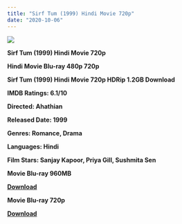 ```yaml
---
title: "Sirf Tum (1999) Hindi Movie 720p"
date: "2020-10-06"
---
```


[**![](https://1.bp.blogspot.com/-Ln_UUV8xyk4/XvCqt3SsOjI/AAAAAAAADnU/fStS2saryN4VYPBvKaDmAnUizAMovbfiQCLcBGAsYHQ/s1600/0p9oghbvdsghjjbg.jpg)**](https://1.bp.blogspot.com/-Ln_UUV8xyk4/XvCqt3SsOjI/AAAAAAAADnU/fStS2saryN4VYPBvKaDmAnUizAMovbfiQCLcBGAsYHQ/s1600/0p9oghbvdsghjjbg.jpg)

 **Sirf Tum (1999) Hindi Movie 720p**

**Hindi Movie Blu-ray 480p 720p** 

**Sirf Tum (1999) Hindi Movie 720p HDRip 1.2GB Download**

**IMDB Ratings: 6.1/10**

**Directed: Ahathian**

**Released Date: 1999**

**Genres: Romance, Drama**

**Languages: Hindi**

**Film Stars: Sanjay Kapoor, Priya Gill, Sushmita Sen**

 **Movie Blu-ray 960MB** 

**[Download](http://hallan.club/ub8twhdh1lip)** 

 **Movie Blu-ray 720p** 

**[Download](http://hallan.club/ub8twhdh1lip)**
